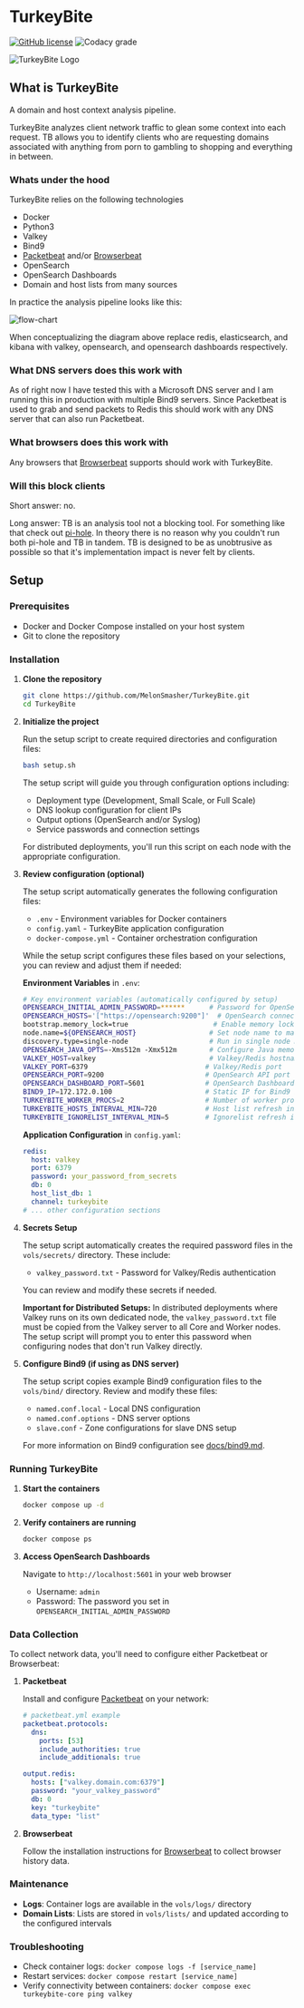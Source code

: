 # TurkeyBite

[![GitHub license](https://img.shields.io/github/license/MelonSmasher/TurkeyBite)](https://github.com/MelonSmasher/TurkeyBite/blob/master/LICENSE)
![Codacy grade](https://img.shields.io/codacy/grade/25d2ad332ca1453cb24aef58f3c10728)

![TurkeyBite Logo](docs/img/turkey_bite_spy.png)

## What is TurkeyBite

A domain and host context analysis pipeline.

TurkeyBite analyzes client network traffic to glean some context into each request. TB allows you to identify clients who are requesting domains associated with anything from porn to gambling to shopping and everything in between.

### Whats under the hood

TurkeyBite relies on the following technologies

*   Docker
*   Python3
*   Valkey
*   Bind9
*   [Packetbeat](https://www.elastic.co/products/beats/packetbeat) and/or [Browserbeat](https://github.com/MelonSmasher/browserbeat)
*   OpenSearch
*   OpenSearch Dashboards
*   Domain and host lists from many sources

In practice the analysis pipeline looks like this:

![flow-chart](docs/img/flow.png)

When conceptualizing the diagram above replace redis, elasticsearch, and kibana with valkey, opensearch, and opensearch dashboards respectively.

### What DNS servers does this work with

As of right now I have tested this with a Microsoft DNS server and I am running this in production with multiple Bind9 servers. Since Packetbeat is used to grab and send packets to Redis this should work with any DNS server that can also run Packetbeat.

### What browsers does this work with

Any browsers that [Browserbeat](https://github.com/MelonSmasher/browserbeat) supports should work with TurkeyBite.

### Will this block clients

Short answer: no.

Long answer: TB is an analysis tool not a blocking tool. For something like that check out [pi-hole](https://pi-hole.net/). In theory there is no reason why you couldn't run both pi-hole and TB in tandem. TB is designed to be as unobtrusive as possible so that it's implementation impact is never felt by clients.

## Setup

### Prerequisites

* Docker and Docker Compose installed on your host system
* Git to clone the repository

### Installation

1. **Clone the repository**

   ```bash
   git clone https://github.com/MelonSmasher/TurkeyBite.git
   cd TurkeyBite
   ```

2. **Initialize the project**

   Run the setup script to create required directories and configuration files:

   ```bash
   bash setup.sh
   ```

   The setup script will guide you through configuration options including:
   
   - Deployment type (Development, Small Scale, or Full Scale)
   - DNS lookup configuration for client IPs
   - Output options (OpenSearch and/or Syslog)
   - Service passwords and connection settings
   
   For distributed deployments, you'll run this script on each node with the appropriate configuration.

3. **Review configuration (optional)**

   The setup script automatically generates the following configuration files:

   - `.env` - Environment variables for Docker containers
   - `config.yaml` - TurkeyBite application configuration
   - `docker-compose.yml` - Container orchestration configuration

   While the setup script configures these files based on your selections, you can review and adjust them if needed:

   **Environment Variables** in `.env`:

   ```bash
   # Key environment variables (automatically configured by setup)
   OPENSEARCH_INITIAL_ADMIN_PASSWORD=******      # Password for OpenSearch admin
   OPENSEARCH_HOSTS='["https://opensearch:9200"]'  # OpenSearch connection URL array
   bootstrap.memory_lock=true                     # Enable memory locking for OpenSearch
   node.name=${OPENSEARCH_HOST}                  # Set node name to match host
   discovery.type=single-node                    # Run in single node mode
   OPENSEARCH_JAVA_OPTS=-Xms512m -Xmx512m        # Configure Java memory limits
   VALKEY_HOST=valkey                            # Valkey/Redis hostname or IP
   VALKEY_PORT=6379                             # Valkey/Redis port
   OPENSEARCH_PORT=9200                         # OpenSearch API port
   OPENSEARCH_DASHBOARD_PORT=5601               # OpenSearch Dashboards port
   BIND9_IP=172.172.0.100                       # Static IP for Bind9 in Docker network
   TURKEYBITE_WORKER_PROCS=2                    # Number of worker processes
   TURKEYBITE_HOSTS_INTERVAL_MIN=720            # Host list refresh interval (minutes)
   TURKEYBITE_IGNORELIST_INTERVAL_MIN=5         # Ignorelist refresh interval (minutes)
   ```
   
   **Application Configuration** in `config.yaml`:

   ```yaml
   redis:
     host: valkey
     port: 6379
     password: your_password_from_secrets
     db: 0
     host_list_db: 1
     channel: turkeybite
   # ... other configuration sections
   ```

4. **Secrets Setup**

   The setup script automatically creates the required password files in the `vols/secrets/` directory. These include:

   - `valkey_password.txt` - Password for Valkey/Redis authentication

   You can review and modify these secrets if needed.

   **Important for Distributed Setups:** In distributed deployments where Valkey runs on its own dedicated node, the `valkey_password.txt` file must be copied from the Valkey server to all Core and Worker nodes. The setup script will prompt you to enter this password when configuring nodes that don't run Valkey directly.

5. **Configure Bind9 (if using as DNS server)**

   The setup script copies example Bind9 configuration files to the `vols/bind/` directory. Review and modify these files:
   
   * `named.conf.local` - Local DNS configuration
   * `named.conf.options` - DNS server options
   * `slave.conf` - Zone configurations for slave DNS setup

   For more information on Bind9 configuration see [docs/bind9.md](docs/bind9.md).

### Running TurkeyBite

1. **Start the containers**

   ```bash
   docker compose up -d
   ```

2. **Verify containers are running**

   ```bash
   docker compose ps
   ```

3. **Access OpenSearch Dashboards**

   Navigate to `http://localhost:5601` in your web browser
   
   * Username: `admin`
   * Password: The password you set in `OPENSEARCH_INITIAL_ADMIN_PASSWORD`

### Data Collection

To collect network data, you'll need to configure either Packetbeat or Browserbeat:

1. **Packetbeat**

   Install and configure [Packetbeat](https://www.elastic.co/products/beats/packetbeat) on your network:

   ```yaml
   # packetbeat.yml example
   packetbeat.protocols:
     dns:
       ports: [53]
       include_authorities: true
       include_additionals: true
   
   output.redis:
     hosts: ["valkey.domain.com:6379"]
     password: "your_valkey_password"
     db: 0
     key: "turkeybite"
     data_type: "list"
   ```

2. **Browserbeat**

   Follow the installation instructions for [Browserbeat](https://github.com/MelonSmasher/browserbeat) to collect browser history data.

### Maintenance

* **Logs**: Container logs are available in the `vols/logs/` directory
* **Domain Lists**: Lists are stored in `vols/lists/` and updated according to the configured intervals

### Troubleshooting

* Check container logs: `docker compose logs -f [service_name]`
* Restart services: `docker compose restart [service_name]`
* Verify connectivity between containers: `docker compose exec turkeybite-core ping valkey`
